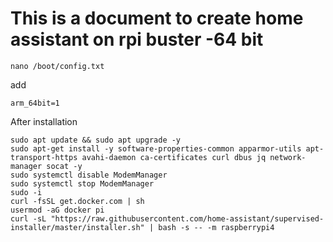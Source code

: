 # This is a document to create home assistant on rpi buster -64 bit
```
nano /boot/config.txt
```
add
```
arm_64bit=1
```

After installation 

```
sudo apt update && sudo apt upgrade -y
sudo apt-get install -y software-properties-common apparmor-utils apt-transport-https avahi-daemon ca-certificates curl dbus jq network-manager socat -y
sudo systemctl disable ModemManager
sudo systemctl stop ModemManager
sudo -i
curl -fsSL get.docker.com | sh
usermod -aG docker pi
curl -sL "https://raw.githubusercontent.com/home-assistant/supervised-installer/master/installer.sh" | bash -s -- -m raspberrypi4
```
